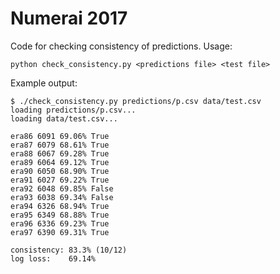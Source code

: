 # Numerai 2017

Code for checking consistency of predictions. Usage:

`python check_consistency.py <predictions file> <test file>`

Example output:

	$ ./check_consistency.py predictions/p.csv data/test.csv
	loading predictions/p.csv...
	loading data/test.csv...
	
	era86 6091 69.06% True
	era87 6079 68.61% True
	era88 6067 69.28% True
	era89 6064 69.12% True
	era90 6050 68.90% True
	era91 6027 69.22% True
	era92 6048 69.85% False
	era93 6038 69.34% False
	era94 6326 68.94% True
	era95 6349 68.88% True
	era96 6336 69.23% True
	era97 6390 69.31% True

	consistency: 83.3% (10/12)
	log loss:    69.14%
	
	